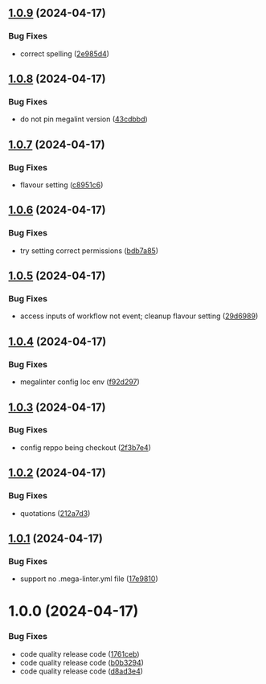 ## [1.0.9](https://github.com/biosustain/code-quality-check/compare/v1.0.8...v1.0.9) (2024-04-17)


### Bug Fixes

* correct spelling ([2e985d4](https://github.com/biosustain/code-quality-check/commit/2e985d4f1bae6542186799d9fb95e12895a7524a))

## [1.0.8](https://github.com/biosustain/code-quality-check/compare/v1.0.7...v1.0.8) (2024-04-17)


### Bug Fixes

* do not pin megalint version ([43cdbbd](https://github.com/biosustain/code-quality-check/commit/43cdbbde59fc599e54f7a2f756fc2240e3234032))

## [1.0.7](https://github.com/biosustain/code-quality-check/compare/v1.0.6...v1.0.7) (2024-04-17)


### Bug Fixes

* flavour setting ([c8951c6](https://github.com/biosustain/code-quality-check/commit/c8951c61ea3d72c8c2c52e9e3e7fcb9887ef9bd4))

## [1.0.6](https://github.com/biosustain/code-quality-check/compare/v1.0.5...v1.0.6) (2024-04-17)


### Bug Fixes

* try setting correct permissions ([bdb7a85](https://github.com/biosustain/code-quality-check/commit/bdb7a85801e9948f9c9e95a7b65c19de8f7f8906))

## [1.0.5](https://github.com/biosustain/code-quality-check/compare/v1.0.4...v1.0.5) (2024-04-17)


### Bug Fixes

* access inputs of workflow not event; cleanup flavour setting ([29d6989](https://github.com/biosustain/code-quality-check/commit/29d69899f68dd2ba51f736f0cbdae4f6bfca2067))

## [1.0.4](https://github.com/biosustain/code-quality-check/compare/v1.0.3...v1.0.4) (2024-04-17)


### Bug Fixes

* megalinter config loc env ([f92d297](https://github.com/biosustain/code-quality-check/commit/f92d2978718006cffd79429cd74b3ddee3a886de))

## [1.0.3](https://github.com/biosustain/code-quality-check/compare/v1.0.2...v1.0.3) (2024-04-17)


### Bug Fixes

* config reppo being checkout ([2f3b7e4](https://github.com/biosustain/code-quality-check/commit/2f3b7e444babca33fd16c8d191e00b8903b2be11))

## [1.0.2](https://github.com/biosustain/code-quality-check/compare/v1.0.1...v1.0.2) (2024-04-17)


### Bug Fixes

* quotations ([212a7d3](https://github.com/biosustain/code-quality-check/commit/212a7d3ec393d6c914f652a280488a3b85ef7b1a))

## [1.0.1](https://github.com/biosustain/code-quality-check/compare/v1.0.0...v1.0.1) (2024-04-17)


### Bug Fixes

* support no .mega-linter.yml file ([17e9810](https://github.com/biosustain/code-quality-check/commit/17e98103950748295f915e949cfc3b112791e3a1))

# 1.0.0 (2024-04-17)


### Bug Fixes

* code quality release code ([1761ceb](https://github.com/biosustain/code-quality-check/commit/1761ceb104087e746edb5c867df3304c9f2eac20))
* code quality release code ([b0b3294](https://github.com/biosustain/code-quality-check/commit/b0b329437f943e23d7290040577f1320ffe151a7))
* code quality release code ([d8ad3e4](https://github.com/biosustain/code-quality-check/commit/d8ad3e4e41c5660fa5219a6d1da2e785305841e6))
